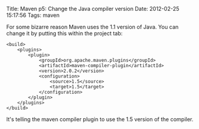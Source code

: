 Title: Maven p5: Change the Java compiler version
Date: 2012-02-25 15:17:56
Tags: maven

For some bizarre reason Maven uses the 1.1 version of Java. You can change it by putting this within the project tab:

    <build>
    	<plugins>
  			<plugin>
  				<groupId>org.apache.maven.plugins</groupId>
  				<artifactId>maven-compiler-plugin</artifactId>
  				<version>2.0.2</version>
  				<configuration>
  					<source>1.5</source>
  					<target>1.5</target>
  				</configuration>
  			</plugin>
  		</plugins>
  	</build>

It's telling the maven compiler plugin to use the 1.5 version of the compiler.
